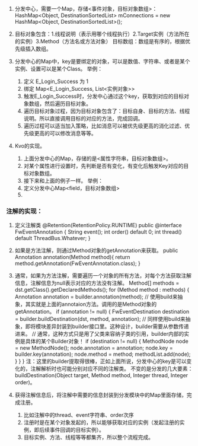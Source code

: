 1. 分发中心，需要一个Map，存储<事件对象，目标对象数组>：
    HashMap<Object, DestinationSortedList> mConnections = new HashMap<Object, DestinationSortedList>();

2. 目标对象包含：1.线程说明（表示用哪个线程执行）2.Target实例（方法所在的实例）3.Method（方法名或方法对象）
   目标数组：数组是有序的，根据优先级插入数组。

3. 分发中心的Map中，key是要绑定的对象，可以是数值、字符串、或者是某个实例、设置可以是某个Class。
举例：
    1. 定义 E_Login_Success 为 1
    2. 绑定 Map<E_Login_Success, List<实例对象>>
    3. 触发E_Login_Success时，分发中心通过这个key，获取到对应的目标对象数组，然后遍历目标对象。
    4. 遍历目标对象过程，因为目标对象包含了：目标自身、目标的方法、线程说明。所以直接调用目标的对应的方法，完成回调。
    5. 遍历过程可以适当加入策略，比如消息可以被优先级更高的消化过滤、优先级更高的可以修改消息等等。

4. Kvo的实现。
    1. 上面分发中心的Map，存储的是<属性字符串，目标对象数组>。
    2. 对某个属性进行设置时，先判断是否有变化，有变化后触发Key对应的目标对象数组。
    3. 接下来和上面的例子一样。
举例：
    1. 定义分发中心Map<field，目标对象数组>
    2.


### 注解的实现：

1. 定义注解类
@Retention(RetentionPolicy.RUNTIME)
public @interface FwEventAnnotation {
	String event();
	int order() default 0;
	int thread() default ThreadBus.Whatever;
}

2. 如果是方法注解，则通过Method对象的getAnnotation来获取。
public Annotation annotation(Method method){
  return method.getAnnotation(FwEventAnnotation.class);
}

3. 通常，如果为方法注解，需要遍历一个对象的所有方法，对每个方法获取注解信息，注解信息为null表示对应的方法没有注解。
Method[] methods = dst.getClass().getDeclaredMethods();
for (Method method : methods) {
	Annotation annotation = builder.annotation(method);
  // 使用build来抽象，其实就是上面的annotaion方法。调用的是Method对象的getAnnotation。
	if (annotation != null) {
		FwEventDestination destination = builder.buildDestination(dst, method, annotation);
    // 同样使用build来抽象，即将模块差异封装到builder接口里。这种设计，builder需要从参数传递进来。
    // 通常，这种方式只是用了父类来容纳子类的引用，builder内部的实例是具体的某个Builder对象！
		if (destination != null) {
			MethodNode node = new MethodNode();
			node.annotation = annotation;
			node.key = builder.key(annotation);
			node.method = method;
			methodList.add(node);
		}
	}
}
注：这里的builder提取得很棒，正如上面所说，分发中心的key是可以变化的，注解解析时也可能分别对应不同的注解类。
不变的是分发的几大要素：buildDestination(Object target, Method method, Integer thread, Integer order)。

4. 获得注解信息后，将注解中需要的信息封装到分发模块中的Map里面存储，完成注册。
   1. 比如注解中的thread、event字符串、order次序
   2. 注册时是在某个对象发起的，所以能够获取对应的实例（发起注册的实例，即后续事件回调的目标实例）。
   3. 目标实例、方法、线程等等都集齐，所以整个流程完成。
